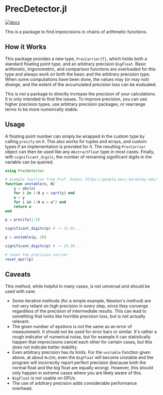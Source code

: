 # PrecDetector.jl

[![docs](https://img.shields.io/badge/docs-dev-blue.svg)](https://AntonReinhard.github.io/PrecDetector.jl/dev/)

This is a package to find imprecisions in chains of arithmetic functions.

## How it Works

This package provides a new type, `PrecCarrier{T}`, which holds both a standard floating point type, and an arbitrary precision `BigFloat`. Basic arithmetic, trigonometric, and comparison functions are overloaded for this type and always work on both the basic and the arbitrary precision type. When some computations have been done, the values may (or may not) diverge, and the extent of the accumulated precision loss can be evaluated.

This is *not* a package to directly increase the precision of your calculations. It is only intended to find the issues. To improve precision, you can use higher precision types, use arbitrary precision packages, or rearrange terms to be more numerically stable.

## Usage

A floating point number can simply be wrapped in the custom type by calling `precify` on it. This also works for tuples and arrays, and custom types if an implementation is provided for it. The resulting `PrecCarrier` object can then be used like any `AbstractFloat` type in most cases. Finally, with `significant_digits`, the number of remaining significant digits in the variable can be queried.

```julia
using PrecDetector

# example function from Prof. Kahan: https://people.eecs.berkeley.edu/~wkahan/WrongR.pdf
function unstable(x, N)
    y = abs(x)
    for i in 1:N y = sqrt(y) end
    w = y
    for i in 1:N w = w^2 end
    return w
end

p = precify(1.5)

significant_digits(p) # -> 15.65...

p = unstable(p, 20)

significant_digits(p) # -> 10.39...

# reset the precision carrier
reset_eps!(p)
```

## Caveats

This method, while helpful in many cases, is not universal and should be used with care:
- Some iterative methods (for a simple example, Newton's method) are not very reliant on high precision in every step, since they converge regardless of the precision of intermediate results. This can lead to something that looks like horrible precision loss, but is not actually relevant.
- The given number of epsilons is *not* the same as an error of measurement. It should not be used for error bars or similar. It's rather a rough indicator of numerical noise, but for example it can statistically happen that imprecisions cancel each other for certain cases, but this does not indicate better stability.
- Even arbitrary precision has its limits. For the `unstable` function given above, at about `N=256`, even the `BigFloat` will become unstable and the program will incorrectly report perfect precision (because both the normal float and the big float are equally wrong). However, this should only happen in extreme cases where you are likely aware of this.
- `BigFloat` is not usable on GPUs.
- The use of arbitrary precision adds considerable performance overhead.
